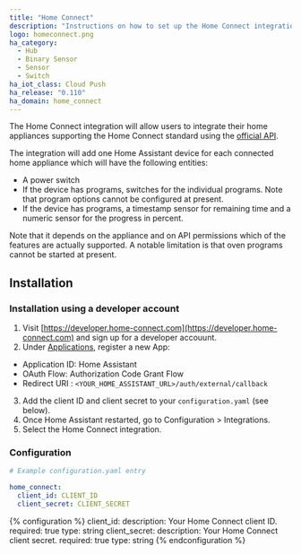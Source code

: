 ```yaml
---
title: "Home Connect"
description: "Instructions on how to set up the Home Connect integration within Home Assistant."
logo: homeconnect.png
ha_category:
  - Hub
  - Binary Sensor
  - Sensor
  - Switch
ha_iot_class: Cloud Push
ha_release: "0.110"
ha_domain: home_connect
---
```


The Home Connect integration will allow users to integrate their home appliances supporting the Home Connect standard using the [official API](https://developer.home-connect.com).

The integration will add one Home Assistant device for each connected home appliance which will have the following entities:

- A power switch
- If the device has programs, switches for the individual programs. Note that program options cannot be configured at present.
- If the device has programs, a timestamp sensor for remaining time and a numeric sensor for the progress in percent.

Note that it depends on the appliance and on API permissions which of the features are actually supported. A notable limitation is that oven programs cannot be started at present.

## Installation

### Installation using a developer account

1. Visit [https://developer.home-connect.com](https://developer.home-connect.com) and sign up for a developer accouunt.
2. Under [Applications](https://developer.home-connect.com/applications), register a new App:

- Application ID: Home Assistant
- OAuth Flow: Authorization Code Grant Flow
- Redirect URI  : `<YOUR_HOME_ASSISTANT_URL>/auth/external/callback`

3. Add the client ID and client secret to your `configuration.yaml` (see below).
4. Once Home Assistant restarted, go to Configuration > Integrations.
5. Select the Home Connect integration.

### Configuration

```yaml
# Example configuration.yaml entry

home_connect:
  client_id: CLIENT_ID
  client_secret: CLIENT_SECRET
```

{% configuration %}
client_id:
  description: Your Home Connect client ID.
  required: true
  type: string
client_secret:
  description: Your Home Connect client secret.
  required: true
  type: string
{% endconfiguration %}
